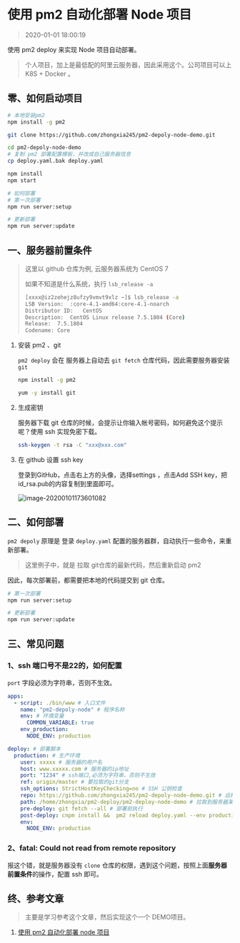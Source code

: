 # 使用 pm2 自动化部署 Node 项目

> 2020-01-01 18:00:19



使用 pm2 deploy 来实现 Node 项目自动部署。

> 个人项目，加上是最低配的阿里云服务器，因此采用这个。公司项目可以上 K8S + Docker 。



## 零、如何启动项目

```bash
# 本地安装pm2
npm install -g pm2

git clone https://github.com/zhongxia245/pm2-depoly-node-demo.git

cd pm2-depoly-node-demo
# 复制 pm2 部署配置模板，并改成自己服务器信息
cp deploy.yaml.bak deploy.yaml

npm install 
npm start

# 如何部署
# 第一次部署
npm run server:setup

# 更新部署
npm run server:update
```



## 一、服务器前置条件

> 这里以 github 仓库为例, 云服务器系统为 CentOS 7 
>
> 如果不知道是什么系统，执行 `lsb_release -a`
>
> ```bash
> [xxxx@iz2zehejz8ufzy9vmvt9xlz ~]$ lsb_release -a
> LSB Version:	:core-4.1-amd64:core-4.1-noarch
> Distributor ID:	CentOS
> Description:	CentOS Linux release 7.5.1804 (Core)
> Release:	7.5.1804
> Codename:	Core
> ```



1. 安装 pm2 、git

   `pm2 deploy` 会在 服务器上自动去 `git fetch` 仓库代码，因此需要服务器安装 `git`

   ```bash
   npm install -g pm2
   
   yum -y install git
   ```

2. 生成密钥

   服务器下载 git 仓库的时候，会提示让你输入帐号密码，如何避免这个提示呢？使用 ssh 实现免密下载。

   ```bash
   ssh-keygen -t rsa -C "xxx@xxx.com"
   ```

   

3. 在 github 设置 ssh key

   登录到GitHub，点击右上方的头像，选择settings ，点击Add SSH key，把id_rsa.pub的内容复制到里面即可。

   ![image-20200101173601082](https://tva1.sinaimg.cn/large/006tNbRwly1gah73l7nj5j313i0jgwmk.jpg)





## 二、如何部署

`pm2 depoly` 原理是 登录 `deploy.yaml` 配置的服务器群，自动执行一些命令，来重新部署。

> 这里例子中，就是 拉取 git仓库的最新代码，然后重新启动 pm2

因此，每次部署前，都需要把本地的代码提交到 git 仓库。

```bash
# 第一次部署
npm run server:setup

# 更新部署
npm run server:update
```



## 三、常见问题

### 1、ssh 端口号不是22的，如何配置

`port` 字段必须为字符串，否则不生效。

```yaml
apps:
  - script: ./bin/www # 入口文件
    name: "pm2-depoly-node" # 程序名称
    env: # 环境变量
      COMMON_VARIABLE: true
    env_production:
      NODE_ENV: production

deploy: # 部署脚本
  production: # 生产环境
    user: xxxxx # 服务器的用户名
    host: www.xxxxx.com # 服务器的ip地址
    port: "1234" # ssh端口,必须为字符串，否则不生效
    ref: origin/master # 要拉取的git分支
    ssh_options: StrictHostKeyChecking=no # SSH 公钥检查
    repo: https://github.com/zhongxia245/pm2-depoly-node-demo.git # 远程仓库地址
    path: /home/zhongxia/pm2-deploy/pm2-deploy-node-demo # 拉取到服务器某个目录下
    pre-deploy: git fetch --all # 部署前执行
    post-deploy: cnpm install &&  pm2 reload deploy.yaml --env production # 部署后执行
    env:
      NODE_ENV: production
```



### 2、fatal: Could not read from remote repository

报这个错，就是服务器没有 `clone` 仓库的权限，遇到这个问题，按照上面**服务器前置条件**的操作，配置 ssh 即可。 





## 终、参考文章

> 主要是学习参考这个文章，然后实现这个一个 DEMO项目。

1. [使用 pm2 自动化部署 node 项目](https://juejin.im/post/5b823506e51d4538d517662f)

